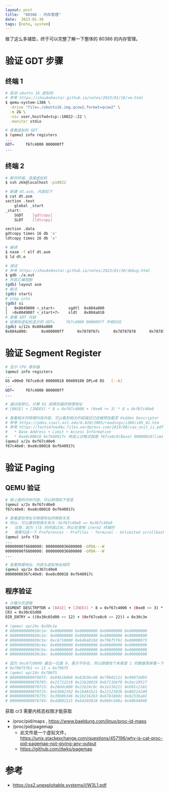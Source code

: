 ```yaml
---
layout: post
title:  "80386 - 内存管理"
date:  2023-01-30
tags: [note, system]
---
```


  做了这么多铺垫，终于可以完整了解一下整体的 80386 的内存管理。


# 验证 GDT 步骤

## 终端 1

```sh
# 启动 ubuntu 16 虚拟机
# 参考 https://zhoukekestar.github.io/notes/2023/01/18/vm.html
$ qemu-system-i386 \
  -drive "file=./ubuntu16.img.qcow2,format=qcow2" \
  -m 2G \
  -nic user,hostfwd=tcp::10022-:22 \
  -monitor stdio

# 查看虚拟机 GDT
$ (qemu) info registers
...
GDT=     f67c4000 000000ff
...

```

## 终端 2

```sh
# 新开终端，连接虚拟机
$ ssh zkk@localhost -p10022

# 新建 dt.asm, 内容如下
$ cat dt.asm
section	.text
	global _start
_start:
	SGDT	[gdtcopy]
	SLDT	[ldtcopy]

section	.data
gdtcopy times 16 db 'x'
ldtcopy times 16 db 'x'

# 编译
$ nasm -f elf dt.asm
$ ld dt.o

# 调试
# 参考 https://zhoukekestar.github.io/notes/2023/01/30/debug.html
$ gdb ./a.out
# 开启汇编视图
(gdb) layout asm
# 断点
(gdb) starti
# step into
(gdb) si
│   0x8049000 <_start>      sgdtl  0x804a000
│  >0x8049007 <_start+7>    sldt   0x804a010
# 查看 GDT 内容
# 结果和虚拟机显示的 GDT=     f67c4000 000000ff 中相对应
(gdb) x/12x 0x804a000
0x804a000:      0x400000ff      0x7878f67c      0x78787878      0x78787878
```

# 验证 Segment Register


```sh
# 显示 CPU 寄存器
(qemu) info registers
...
GS =00e0 f67ce8c0 00000018 00409100 DPL=0 DS   [--A]
...
GDT=     f67c4000 000000ff
...

# 通过段转化，计算 DS 段寄存器的物理地址
# [BASE] + [INDEX] * 8 = 0xf67c4000 + (0xe0 >> 3) * 8 = 0xf67c40e0

# 查看相关的物理内存内容，可以看到相关的段描述已经被预加载至 Hidden Descriptor
# 参考 https://pdos.csail.mit.edu/6.828/2005/readings/i386/s05_01.htm
# 参考 https://techiefood4u.files.wordpress.com/2019/08/cao_unit_ii.pdf 查看 Hidden Part of Segment Selector
#   * Base Address + Limit + Access Information
#   * 0xe8c00018 0xf640917c 转成上述格式就是 f67ce8c0(Base) 00000018(limit) 00409100(Access)
(qemu) x/2x 0xf67c40e0
f67c40e0: 0xe8c00018 0xf640917c

```

# 验证 Paging

## QEMU 验证

```sh
# 接上面的内存内容，可以获得如下信息
(qemu) x/2x 0xf67c40e0
f67c40e0: 0xe8c00018 0xf640917c

# 查看虚拟地址与物理地址的映射关系
# 所以，可以看到转换关系为：0xf67c40e0 => 0x367c40e0
#   注意，因为 tlb 的内容过长，所以在使用 iterm2 终端时
#   需要勾选一下 Preferences - Profiles - Terminal - Unlimited scrollback
(qemu) info tlb
...
00000000f6600000: 0000000036600000 -GPDA---W
00000000f6800000: 0000000036800000 -GPDA---W
...

# 查看物理地址，内容与虚拟地址相同
(qemu) xp/2x 0x367c40e0
00000000367c40e0: 0xe8c00018 0xf640917c
```


## 程序验证

```sh
# 计算分页逻辑
SEGMENT DESCTRPTOR = [BASE] + [INDEX] * 8 = 0xf67c4000 + (0xe0 >> 3) * 8 = 0xf67c40e0
CR3 = 0x30c65d00
DIR_ENTRY = ((0x30c65d00 >> 12) + (0xf67ce8c0 >> 22)) = 0x30c3e

# (qemu) xp/24x 0x30c1e
# 0000000000030c1e: 0x00000000 0x00000000 0x00000000 0x00000000
# 0000000000030c2e: 0x00000000 0x00000000 0x00000000 0x00000000
# 0000000000030c3e: 0xc6710000 0x6d64818d 0x706f5f61 0x00000073
# 0000000000030c4e: 0x00000000 0x00000000 0x00000000 0x00000000
# 0000000000030c5e: 0x00000000 0x00000000 0x00000000 0x00000000
# 0000000000030c6e: 0x00000000 0x00000000 0x00000000 0x00000000

# 因为 0xc6710000 最后一位是 0，表示不存在，所以随便找个末尾是 1 的数据简单看一下
# 0x706f5f61 >> 12 = 0x706f5
# (qemu) xp/24x 0x706f5
# 00000000000706f5: 0x04b1b0b8 0x82b3bc80 0x79b02121 0x9607dd93
# 0000000000070705: 0x217222c8 0x21b28019 0xb711bbf0 0x3ec10517
# 0000000000070715: 0x20ddc000 0x21b24c0c 0x1e216221 0xb01c2182
# 0000000000070725: 0x63602192 0x1b481b21 0x2132303b 0x80214240
# 0000000000070735: 0x39b0b346 0x1b2162b3 0x67810b0c 0x62336a02
# 0000000000070745: 0xdd801521 0xb4303010 0x060c446a 0x40b44040
```

  <!-- TODO -->
  获取 cr3 需要内核态权限才能获取

* /proc/pid/maps , https://www.baeldung.com/linux/proc-id-maps
* /proc/pid/pagemap
  * 此文件是一个虚拟文件，https://unix.stackexchange.com/questions/457196/why-is-cat-proc-pid-pagemap-not-giving-any-output
  * https://github.com/dwks/pagemap

<!--
* `Segment Descriptor`
  * GDT = [BASE] + [INDEX] * 8 = 0xf67c4000 + (0x7b >> 3) * 8 = 0xf67c4078
  * LDT = [BASE] + [INDEX] * 8 = 0x00 + (0x7b >> 3) * 8 = 0x78
* `OFFSET` = 0x804a000
* `LINER ADDRESS` = 0x78 + 0x804a000 = 0x804a078
* CR3 = 0x30c65d00
* DIR_ADR = ((0x30c65d00 >> 12) + (0x804a078 >> 22)).toString(16) -->


# 参考

* https://os2.unexploitable.systems/l/W3L1.pdf

